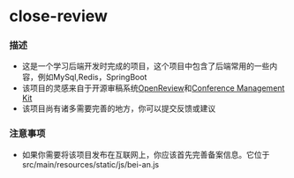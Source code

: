 # close-review

### 描述
- 这是一个学习后端开发时完成的项目，这个项目中包含了后端常用的一些内容，例如MySql,Redis，SpringBoot
- 该项目的灵感来自于开源审稿系统[OpenReview](https://openreview.net/)和[Conference Management Kit](https://cmt3.research.microsoft.com/)
- 该项目尚有诸多需要完善的地方，你可以提交反馈或建议

### 注意事项
- 如果你需要将该项目发布在互联网上，你应该首先完善备案信息。它位于src/main/resources/static/js/bei-an.js